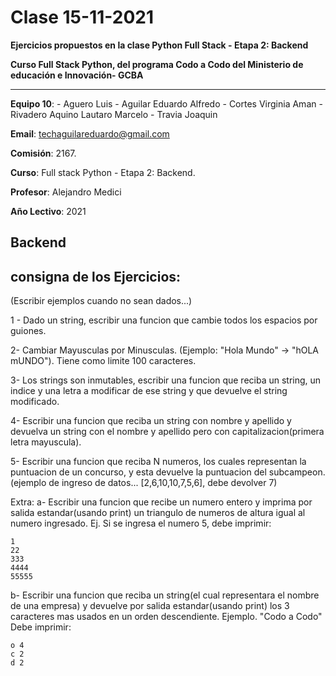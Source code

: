 # Clase 15-11-2021

**Ejercicios propuestos en la clase Python Full Stack - Etapa 2: Backend**

**Curso Full Stack Python, del programa Codo a Codo del Ministerio de educación e Innovación- GCBA**

----
**Equipo 10**: 
            - Aguero Luis
            - Aguilar Eduardo Alfredo
            - Cortes Virginia Aman
            - Rivadero Aquino Lautaro Marcelo
            - Travia Joaquin

**Email**: techaguilareduardo@gmail.com

**Comisión**: 2167.

**Curso**: Full stack Python - Etapa 2: Backend.

**Profesor**: Alejandro Medici

**Año Lectivo**: 2021


Backend
----
consigna de los Ejercicios:
----
(Escribir ejemplos cuando no sean dados...)

1 - Dado un string, escribir una funcion que cambie todos los espacios por guiones.

2- Cambiar Mayusculas por Minusculas. (Ejemplo: "Hola Mundo" -> "hOLA mUNDO"). Tiene como limite 100 caracteres.

3- Los strings son inmutables, escribir una funcion que reciba un string, un indice y una letra a modificar de ese string y que devuelve el string modificado.

4- Escribir una funcion que reciba un string con nombre y apellido y devuelva un string con el nombre y apellido pero con capitalizacion(primera letra mayuscula).

5- Escribir una funcion que reciba N numeros, los cuales representan la puntuacion de un concurso, y esta devuelve la puntuacion del subcampeon. (ejemplo de ingreso de datos... [2,6,10,10,7,5,6], debe devolver 7)

Extra: a- Escribir una funcion que recibe un numero entero y imprima por salida estandar(usando print) un triangulo de numeros de altura igual al numero ingresado. Ej. Si se ingresa el numero 5, debe imprimir:

```
1
22
333
4444
55555
```

b- Escribir una funcion que reciba un string(el cual representara el nombre de una empresa) y devuelve por salida estandar(usando print) los 3 caracteres mas usados en un orden descendiente. Ejemplo. "Codo a Codo" Debe imprimir:

```
o 4
c 2
d 2
```
